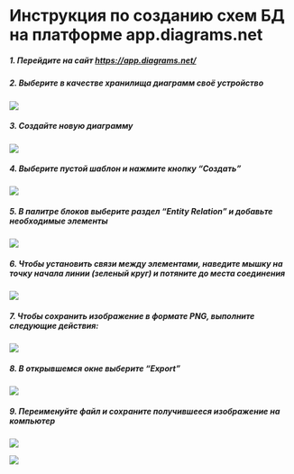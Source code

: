 # Инструкция по созданию схем БД на платформе app.diagrams.net


##### 1. Перейдите на сайт https://app.diagrams.net/

##### 2. Выберите в качестве хранилища диаграмм своё устройство

![](diag/di11.jpeg)

##### 3. Создайте новую диаграмму

![](diag/di2.jpeg)

##### 4. Выберите пустой шаблон и нажмите кнопку “Создать”

![](diag/di3.jpeg)

##### 5. В палитре блоков выберите раздел “Entity Relation” и добавьте необходимые элементы

![](diag/di4.jpeg)

##### 6. Чтобы установить связи между элементами, наведите мышку на точку начала линии (зеленый круг) и потяните до места соединения

![](diag/di5.jpeg)

##### 7. Чтобы сохранить изображение в формате PNG, выполните следующие действия:

![](diag/di6.jpeg)

##### 8. В открывшемся окне выберите “Export”

![](diag/di7.jpeg)

##### 9. Переименуйте файл и сохраните получившееся изображение на компьютер

![](diag/di8.jpeg)

![](diag/di9.jpeg)
